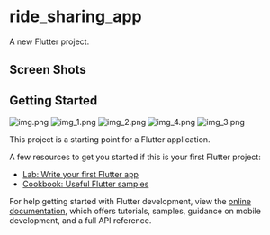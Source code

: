 # ride_sharing_app

A new Flutter project.

## Screen Shots


## Getting Started
![img.png](img.png)
![img_1.png](img_1.png)
![img_2.png](img_2.png)
![img_4.png](img_4.png)
![img_3.png](img_3.png)

This project is a starting point for a Flutter application.

A few resources to get you started if this is your first Flutter project:

- [Lab: Write your first Flutter app](https://docs.flutter.dev/get-started/codelab)
- [Cookbook: Useful Flutter samples](https://docs.flutter.dev/cookbook)

For help getting started with Flutter development, view the
[online documentation](https://docs.flutter.dev/), which offers tutorials,
samples, guidance on mobile development, and a full API reference.
